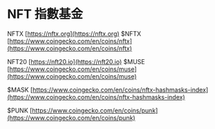 # NFT 指數基金

NFTX [https://nftx.org](https://nftx.org) $NFTX [https://www.coingecko.com/en/coins/nftx](https://www.coingecko.com/en/coins/nftx) 

NFT20 [https://nft20.io](https://nft20.io) $MUSE [https://www.coingecko.com/en/coins/muse](https://www.coingecko.com/en/coins/muse) 

$MASK [https://www.coingecko.com/en/coins/nftx-hashmasks-index](https://www.coingecko.com/en/coins/nftx-hashmasks-index) 

$PUNK [https://www.coingecko.com/en/coins/punk](https://www.coingecko.com/en/coins/punk)


